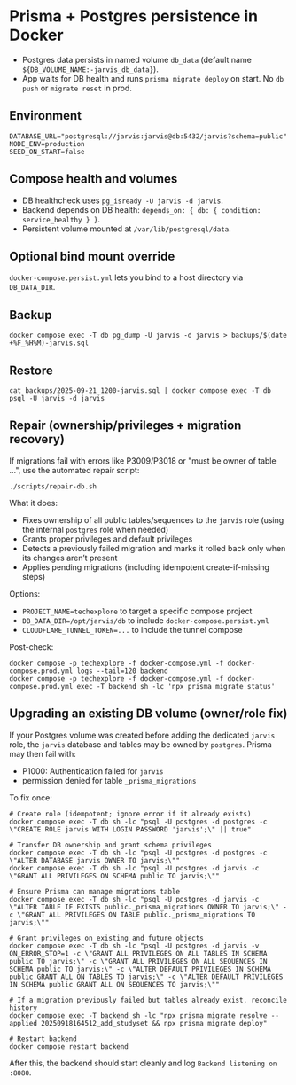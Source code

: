 # Prisma + Postgres persistence in Docker

- Postgres data persists in named volume `db_data` (default name `${DB_VOLUME_NAME:-jarvis_db_data}`).
- App waits for DB health and runs `prisma migrate deploy` on start. No `db push` or `migrate reset` in prod.

## Environment

```
DATABASE_URL="postgresql://jarvis:jarvis@db:5432/jarvis?schema=public"
NODE_ENV=production
SEED_ON_START=false
```

## Compose health and volumes

- DB healthcheck uses `pg_isready -U jarvis -d jarvis`.
- Backend depends on DB health: `depends_on: { db: { condition: service_healthy } }`.
- Persistent volume mounted at `/var/lib/postgresql/data`.

## Optional bind mount override

`docker-compose.persist.yml` lets you bind to a host directory via `DB_DATA_DIR`.

## Backup

```
docker compose exec -T db pg_dump -U jarvis -d jarvis > backups/$(date +%F_%H%M)-jarvis.sql
```

## Restore

```
cat backups/2025-09-21_1200-jarvis.sql | docker compose exec -T db psql -U jarvis -d jarvis
```

## Repair (ownership/privileges + migration recovery)

If migrations fail with errors like P3009/P3018 or "must be owner of table …", use the automated repair script:

```
./scripts/repair-db.sh
```

What it does:
- Fixes ownership of all public tables/sequences to the `jarvis` role (using the internal `postgres` role when needed)
- Grants proper privileges and default privileges
- Detects a previously failed migration and marks it rolled back only when its changes aren’t present
- Applies pending migrations (including idempotent create-if-missing steps)

Options:
- `PROJECT_NAME=techexplore` to target a specific compose project
- `DB_DATA_DIR=/opt/jarvis/db` to include `docker-compose.persist.yml`
- `CLOUDFLARE_TUNNEL_TOKEN=...` to include the tunnel compose

Post-check:

```
docker compose -p techexplore -f docker-compose.yml -f docker-compose.prod.yml logs --tail=120 backend
docker compose -p techexplore -f docker-compose.yml -f docker-compose.prod.yml exec -T backend sh -lc 'npx prisma migrate status'
```

## Upgrading an existing DB volume (owner/role fix)

If your Postgres volume was created before adding the dedicated `jarvis` role, the `jarvis` database and tables may be owned by `postgres`. Prisma may then fail with:

- P1000: Authentication failed for `jarvis`
- permission denied for table `_prisma_migrations`

To fix once:

```
# Create role (idempotent; ignore error if it already exists)
docker compose exec -T db sh -lc "psql -U postgres -d postgres -c \"CREATE ROLE jarvis WITH LOGIN PASSWORD 'jarvis';\" || true"

# Transfer DB ownership and grant schema privileges
docker compose exec -T db sh -lc "psql -U postgres -d postgres -c \"ALTER DATABASE jarvis OWNER TO jarvis;\""
docker compose exec -T db sh -lc "psql -U postgres -d jarvis -c \"GRANT ALL PRIVILEGES ON SCHEMA public TO jarvis;\""

# Ensure Prisma can manage migrations table
docker compose exec -T db sh -lc "psql -U postgres -d jarvis -c \"ALTER TABLE IF EXISTS public._prisma_migrations OWNER TO jarvis;\" -c \"GRANT ALL PRIVILEGES ON TABLE public._prisma_migrations TO jarvis;\""

# Grant privileges on existing and future objects
docker compose exec -T db sh -lc "psql -U postgres -d jarvis -v ON_ERROR_STOP=1 -c \"GRANT ALL PRIVILEGES ON ALL TABLES IN SCHEMA public TO jarvis;\" -c \"GRANT ALL PRIVILEGES ON ALL SEQUENCES IN SCHEMA public TO jarvis;\" -c \"ALTER DEFAULT PRIVILEGES IN SCHEMA public GRANT ALL ON TABLES TO jarvis;\" -c \"ALTER DEFAULT PRIVILEGES IN SCHEMA public GRANT ALL ON SEQUENCES TO jarvis;\""

# If a migration previously failed but tables already exist, reconcile history
docker compose exec -T backend sh -lc "npx prisma migrate resolve --applied 20250918164512_add_studyset && npx prisma migrate deploy"

# Restart backend
docker compose restart backend
```

After this, the backend should start cleanly and log `Backend listening on :8080`.
